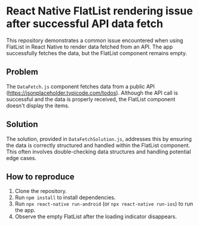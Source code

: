 # React Native FlatList rendering issue after successful API data fetch

This repository demonstrates a common issue encountered when using FlatList in React Native to render data fetched from an API.  The app successfully fetches the data, but the FlatList component remains empty.

## Problem
The `DataFetch.js` component fetches data from a public API (https://jsonplaceholder.typicode.com/todos).  Although the API call is successful and the data is properly received, the FlatList component doesn't display the items.

## Solution
The solution, provided in `DataFetchSolution.js`, addresses this by ensuring the data is correctly structured and handled within the FlatList component.  This often involves double-checking data structures and handling potential edge cases.

## How to reproduce
1. Clone the repository.
2. Run `npm install` to install dependencies.
3. Run `npx react-native run-android` (or `npx react-native run-ios`) to run the app.
4. Observe the empty FlatList after the loading indicator disappears.